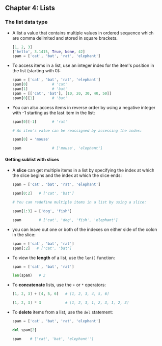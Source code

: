 ## Chapter 4: Lists

### The list data type

- A list a value that contains multiple values in ordered sequence which are comma delimited and stored in square brackets.

  ```python
  [1, 2, 3]
  ['hello', 3.1415, True, None, 42]
  spam = ['cat', 'bat', 'rat', 'elephant']
  ```

- To access items in a list, use an integer index for the item's position in the list (starting with 0):

  ```python
  spam = ['cat', 'bat', 'rat', 'elephant']
  spam[0]           # 'cat'
  spam[1]           # 'bat'
  spam = [['cat', 'bat'], [10, 20, 30, 40, 50]]
  spam[0][1]        # 'bat'
  ```

- You can also access items in reverse order by using a negative integer with -1 starting as the last item in the list:

  ```python
  spam[0][-1]       # 'rat'

  # An item's value can be reassigned by accessing the index:

  spam[0] = 'mouse'

  spam              # ['mouse', 'elephant']
  ```

#### Getting sublist with slices

- A **slice** can get multiple items in a list by specifying the index at which the slice begins and the index at which the slice ends:

  ```python
  spam = ['cat', 'bat', 'rat', 'elephant']

  spam[0:2]   # ['cat', 'bat']

  # You can redefine multiple items in a list by using a slice:

  spam[1:3] = ['dog', 'fish']

  spam        # ['cat', 'dog', 'fish', 'elephant']
  ```

- you can leave out one or both of the indexes on either side of the colon in the slice:

   ```python
   spam = ['cat', 'bat', 'rat']
   spam[:2]   # ['cat', 'bat']
   ```

- To view the **length** of a list, use the `len()` function:

  ```python
  spam = ['cat', 'bat', 'rat']

  len(spam)   # 3
  ```

- To **concatenate** lists, use the `+` or `*` operators:

  ```python
  [1, 2, 3] + [4, 5, 6]   # [1, 2, 3, 4, 5, 6]

  [1, 2, 3] * 3           # [1, 2, 3, 1, 2, 3, 1, 2, 3]
  ```

- To **delete** items from a list, use the `del` statement:

  ```python
  spam = ['cat', 'bat', 'rat', 'elephant']

  del spam[2]

  spam    # ['cat', 'bat', 'elephant'']
  ```
